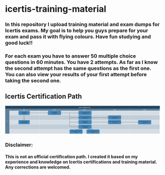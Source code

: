 # icertis-training-material
### In this repository I upload training material and exam dumps for Icertis exams. My goal is to help you guys prepare for your exam and pass it with flying colours. Have fun studying and good luck!!

### For each exam you have to answer 50 multiple choice questions in 60 minutes. You have 2 attempts. As far as I know the second attempt has the same questions as the first one. You can also view your results of your first attempt before taking the second one.

## Icertis Certification Path
<img
  src="/Certification%20Path/Icertis%20Certification%20Path.png"
  alt="Alt text"
  title="Optional title">
  
### Disclaimer:
####  This is not an official certification path. I created it based on my experience and knowledge on Icertis certifications and training material. Any corrections are welcomed.
